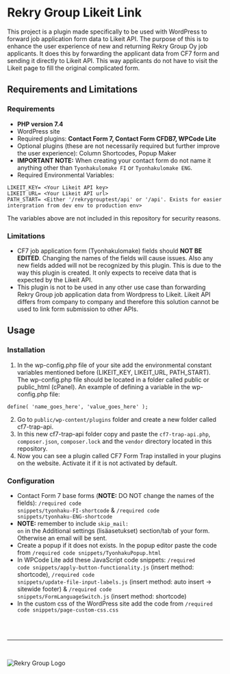 # Rekry Group Likeit Link

This project is a plugin made specifically to be used with WordPress to forward job application form data to Likeit API. The purpose of this is to enhance the user experience of new and returning Rekry Group Oy job applicants. It does this by forwarding the applicant data from CF7 form and sending it directly to Likeit API. This way applicants do not have to visit the Likeit page to fill the original complicated form. 

## Requirements and Limitations

### Requirements
- <strong>PHP version 7.4</strong>
- WordPress site
- Required plugins: <strong>Contact Form 7, Contact Form CFDB7, WPCode Lite</strong>
- Optional plugins (these are not necessarily required but further improve the user experience): Column Shortcodes, Popup Maker
- <strong>IMPORTANT NOTE:</strong> When creating your contact form do not name it anything other than <code>Tyonhakulomake FI</code> or <code>Tyonhakulomake ENG</code>.
- Required Environmental Variables:  
```
LIKEIT_KEY= <Your Likeit API key>
LIKEIT_URL= <Your Likeit API url>
PATH_START= <Either '/rekrygrouptest/api' or '/api'. Exists for easier intergration from dev env to production env>
```
The variables above are not included in this repository for security reasons.

### Limitations
- CF7 job application form (Tyonhakulomake) fields should <strong>NOT BE EDITED</strong>. Changing the names of the fields will cause issues. Also any new fields added will not be recognized by this plugin. This is due to the way this plugin is created. It only expects to receive data that is expected by the Likeit API.
- This plugin is not to be used in any other use case than forwarding Rekry Group job application data from Wordpress to Likeit. Likeit API differs from company to company and therefore this solution cannot be used to link form submission to other APIs.

## Usage
### Installation
1. In the wp-config.php file of your site add the environmental constant variables mentioned before (LIKEIT_KEY, LIKEIT_URL, PATH_START). The wp-config.php file should be located in a folder called public or public_html (cPanel). An example of defining a variable in the wp-config.php file:  
```
define( 'name_goes_here', 'value_goes_here' );
```
2. Go to <code>public/wp-content/plugins</code> folder and create a new folder called cf7-trap-api.
3. In this new cf7-trap-api folder copy and paste the <code>cf7-trap-api.php</code>, <code>composer.json</code>, <code>composer.lock</code> and the <code>vendor</code> directory located in this repository.
4. Now you can see a plugin called CF7 Form Trap installed in your plugins on the website. Activate it if it is not activated by default.

### Configuration
- Contact Form 7 base forms (<strong>NOTE:</strong> DO NOT change the names of the fields): <code>/required code snippets/tyonhaku-FI-shortcode</code> & <code>/required code snippets/tyonhaku-ENG-shortcode</code>
- <strong>NOTE:</strong> remember to include <code>skip_mail: on</code> in the Additional settings (lisäasetukset) section/tab of your form. Otherwise an email will be sent.
- Create a popup if it does not exists. In the popup editor paste the code from <code>/required code snippets/TyonhakuPopup.html</code>
- In WPCode Lite add these JavaScript code snippets: <code>/required code snippets/apply-button-functionality.js</code> (insert method: shortcode), <code>/required code snippets/update-file-input-labels.js</code> (insert method: auto insert -> sitewide footer) & <code>/required code snippets/FormLanguageSwitch.js</code> (insert method: shortcode)
- In the custom css of the WordPress site add the code from <code>/required code snippets/page-custom-css.css</code>

<br><br>
<hr>
<br>

![Rekry Group Logo](https://www.rekrygroup.fi/wp-content/uploads/logo6.png)